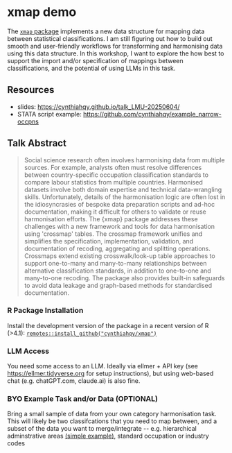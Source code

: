 # xmap demo

The [`xmap` package](https://cynthiahqy.github.io/xmap/index.html) implements a new data structure for mapping data between statistical classifications. I am still figuring out how to build out smooth and user-friendly workflows for transforming and harmonising data using this data structure. In this workshop, I want to explore the how best to support the import and/or specification of mappings between classifications, and the potential of using LLMs in this task.

## Resources

- slides: <https://cynthiahqy.github.io/talk_LMU-20250604/>
- STATA script example: <https://github.com/cynthiahqy/example_narrow-occpns>

## Talk Abstract

> Social science research often involves harmonising data from multiple sources. For example, analysts often must resolve differences between country-specific occupation classification standards to compare labour statistics from multiple countries. Harmonised datasets involve both domain expertise and technical data-wrangling skills. Unfortunately, details of the harmonisation logic are often lost in the idiosyncrasies of bespoke data preparation scripts and ad-hoc documentation, making it difficult for others to validate or reuse harmonisation efforts. The {xmap} package addresses these challenges with a new framework and tools for data harmonisation using 'crossmap' tables. The crossmap framework unifies and simplifies the specification, implementation, validation, and documentation of recoding, aggregating and splitting operations. Crossmaps extend existing crosswalk/look-up table approaches to support one-to-many and many-to-many relationships between alternative classification standards, in addition to one-to-one and many-to-one recoding. The package also provides built-in safeguards to avoid data leakage and graph-based methods for standardised documentation.

### R Package Installation

Install the development version of the package in a recent version of R (>4.1): [`remotes::install_github("cynthiahqy/xmap")`](https://github.com/cynthiahqy/xmap)

### LLM Access 

You need some access to an LLM. Ideally via ellmer + API key (see https://ellmer.tidyverse.org for setup instructions), but using web-based chat (e.g. chatGPT.com, claude.ai) is also fine.

### BYO Example Task and/or Data (OPTIONAL)

Bring a small sample of data from your own category harmonisation task. This will likely be two classifcations that you need to map between, and a subset of the data you want to merge/integrate -- e.g. hierarchical adminstrative areas [(simple example)](https://cynthiahqy.github.io/xmap/articles/xmap.html#example-country-state-mappings), standard occupation or industry codes

